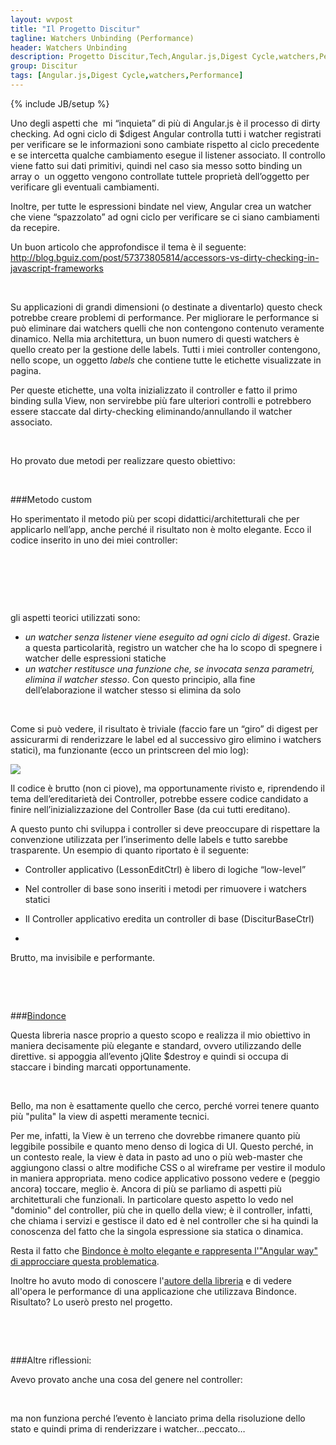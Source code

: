 ```yaml
---
layout: wvpost
title: "Il Progetto Discitur"
tagline: Watchers Unbinding (Performance)
header: Watchers Unbinding
description: Progetto Discitur,Tech,Angular.js,Digest Cycle,watchers,Performance
group: Discitur
tags: [Angular.js,Digest Cycle,watchers,Performance]
---
```

{% include JB/setup %}
<!-- Markup JSON-LD generato da Assistente per il markup dei dati strutturati di Google. -->
<script type="application/ld+json">
{
  "@context" : "http://schema.org",
  "@type" : "Article",
  "name" : "Angular.js Watchers Unbinding (Performance)",
  "author" : {
    "@type" : "Person",
    "name" : "William Verdolini"
  },
  "datePublished" : "2014-02-10",
  "articleSection" : [ "Digest Cycle", "Angular.js", "watchers", "$$watchers", "$watch", "Performance" ],
  "url" : "http://williamverdolini.github.io/2014/02/18/discitur-Watchers_unbinding/"
}
</script>

Uno degli aspetti che  mi “inquieta”
di più di Angular.js è il processo di dirty checking. Ad ogni ciclo di $digest
Angular controlla tutti i watcher registrati per verificare se le informazioni
sono cambiate rispetto al ciclo precedente e se intercetta qualche cambiamento
esegue il listener associato. Il controllo viene fatto sui dati primitivi,
quindi nel caso sia messo sotto binding un array o  un oggetto vengono controllate tuttele
proprietà dell’oggetto per verificare gli eventuali cambiamenti.

Inoltre, per tutte le espressioni bindate nel view, Angular crea un watcher
che viene “spazzolato” ad ogni ciclo per verificare se ci siano cambiamenti da
recepire.

Un buon articolo che approfondisce il tema è il seguente: <a href="http://blog.bguiz.com/post/57373805814/accessors-vs-dirty-checking-in-javascript-frameworks" target="_blank">http://blog.bguiz.com/post/57373805814/accessors-vs-dirty-checking-in-javascript-frameworks</a>

 

Su applicazioni di grandi dimensioni (o destinate a diventarlo) questo
check potrebbe creare problemi di performance. Per migliorare le performance si
può eliminare dai watchers quelli che non contengono contenuto veramente dinamico.
Nella mia architettura, un buon numero di questi watchers è quello creato per
la gestione delle labels. Tutti i miei controller contengono, nello scope, un
oggetto _labels_ che contiene tutte le
etichette visualizzate in pagina. 

Per queste etichette, una volta inizializzato il controller e fatto il
primo binding sulla View, non servirebbe più fare ulteriori controlli e
potrebbero essere staccate dal dirty-checking eliminando/annullando il watcher
associato.

 

Ho provato due metodi per realizzare questo obiettivo:

 

###Metodo custom

Ho sperimentato il metodo più per scopi didattici/architetturali che per
applicarlo nell’app, anche perché il risultato non è molto elegante. Ecco il
codice inserito in uno dei miei controller:

 



<script type="syntaxhighlighter" class="brush: javascript">
<![CDATA[
var _watchers = false;
var _detachStaticWatchers = $scope.$watch(function () {
    // first digest cycle: do nothing to populate view
    if (!_watchers) {
        _watchers = true;
    }
    // second digest cycle: remove static watchers
    else {
        var _reLabels = /^{{labels\..*}}/
        for (var i = $scope.$$watchers.length - 1; i >= 0; i--) {
            if ($scope.$$watchers[i].exp &&
                $scope.$$watchers[i].exp.exp &&
                _reLabels.test($scope.$$watchers[i].exp.exp)) {
                $scope.$$watchers.splice(i, 1);
            }
        }
        // detach this watch
        _detachStaticWatchers();
    }
    console.log($scope.$$watchers.length);
    console.log($scope.$$watchers);
})
]]></script> 


 

gli aspetti teorici utilizzati sono:

- _un
     watcher senza listener viene eseguito ad ogni ciclo di digest_. Grazie a questa particolarità, registro un
     watcher che ha lo scopo di spegnere i watcher delle espressioni statiche
- _un
     watcher restitusce una funzione che, se invocata senza parametri, elimina
     il watcher stesso_. Con
     questo principio, alla fine dell’elaborazione il watcher stesso si elimina
     da solo

 

Come si può vedere, il risultato è triviale (faccio fare un “giro” di
digest per assicurarmi di renderizzare le label ed al successivo giro elimino i
watchers statici), ma funzionante (ecco un printscreen del mio log):


<img src="{{ BASE_PATH }}/images/discitur/watchers_unbinding.png" />

Il codice è brutto (non ci piove),
ma opportunamente rivisto e, riprendendo il tema dell’ereditarietà dei
Controller, potrebbe essere codice candidato a finire nell’inizializzazione del
Controller Base (da cui tutti ereditano).

A questo punto chi sviluppa i
controller si deve preoccupare di rispettare la convenzione utilizzata per
l’inserimento delle labels e tutto sarebbe trasparente. Un esempio di quanto
riportato è il seguente:

- Controller
     applicativo (LessonEditCtrl) è libero di logiche “low-level”
- Nel
     controller di base sono inseriti i metodi per rimuovere i watchers statici
     
- Il Controller applicativo
     eredita un controller di base (DisciturBaseCtrl)
- 

Brutto, ma invisibile e
performante.

 

 

###<a href="https://github.com/Pasvaz/bindonce" target="_blank">Bindonce</a>

Questa libreria nasce proprio a questo scopo e realizza il mio obiettivo in
maniera decisamente più elegante e standard, ovvero utilizzando delle
direttive. si appoggia all’evento jQlite $destroy e quindi si occupa di
staccare i binding marcati opportunamente.

 

Bello, ma non è esattamente quello che cerco, perché vorrei tenere quanto
più "pulita" la view di aspetti meramente tecnici.

Per me, infatti, la View è un terreno che dovrebbe rimanere quanto più
leggibile possibile e quanto meno denso di logica di UI. Questo perché, in un
contesto reale, la view è data in pasto ad uno o più web-master che aggiungono
classi o altre modifiche CSS o al wireframe per vestire il modulo in maniera
appropriata. meno codice applicativo possono vedere e (peggio ancora) toccare,
meglio è. Ancora di più se parliamo di aspetti più architetturali che
funzionali. In particolare questo aspetto lo vedo nel "dominio" del controller, più che
in quello della view; è il controller, infatti, che chiama i servizi e gestisce il dato 
ed è nel controller che si ha quindi la conoscenza del fatto che la singola espressione sia statica o dinamica.

Resta il fatto che <a href="http://slid.es/pasqualevazzana/angularjs-binding" target="_blank">Bindonce è molto elegante e rappresenta l'"Angular way" di approcciare questa problematica</a>.

Inoltre ho avuto modo di conoscere l'<a href="https://twitter.com/PasqualeVazzana" target="_blank">autore della libreria</a> e di vedere all'opera le performance di una applicazione che utilizzava Bindonce.
Risultato? Lo userò presto nel progetto. 

 

 

###Altre riflessioni:

Avevo provato anche una cosa del genere nel controller:


<script type="syntaxhighlighter" class="brush: javascript">
<![CDATA[
$scope.$on('$viewContentLoaded', function () {
    $scope.$$watchers.splice(1,1); //uno a caso per fare una prova...
});
]]></script> 

ma non funziona perché l’evento è lanciato prima della risoluzione dello
stato e quindi prima di renderizzare i watcher…peccato… 